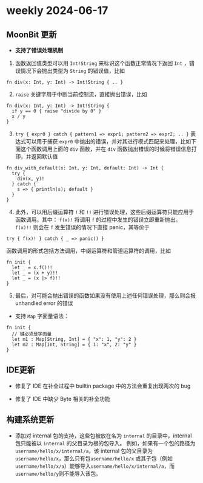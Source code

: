 # weekly 2024-06-17

## MoonBit 更新

- **支持了错误处理机制**

1) 函数返回值类型可以用 `Int!String` 来标识这个函数正常情况下返回 `Int` ，错误情况下会抛出类型为 `String` 的错误值，比如
```moonbit
fn div(x: Int, y: Int) -> Int!String { .. }
```

2) `raise` 关键字用于中断当前控制流，直接抛出错误，比如
```moonbit
fn div(x: Int, y: Int) -> Int!String {
  if y == 0 { raise "divide by 0" }
  x / y
}
```

3) `try { expr0 } catch { pattern1 => expr1; pattern2 => expr2; .. }` 表达式可以用于捕获 `expr0` 中抛出的错误，并对其进行模式匹配来处理，比如下面这个函数调用上面的 `div` 函数，并在 `div` 函数抛出错误的时候将错误信息打印，并返回默认值
```moonbit
fn div_with_default(x: Int, y: Int, default: Int) -> Int {
  try {
    div(x, y)!
  } catch {
    s => { println(s); default }
  }
}
```

4) 此外，可以用后缀运算符 `!` 和 `!!` 进行错误处理，这些后缀运算符只能应用于函数调用，其中：
`f(x)!` 将调用 `f` 的过程中发生的错误立即重新抛出。
`f(x)!!` 则会在 `f` 发生错误的情况下直接 panic，其等价于
```moonbit
try { f(x)! } catch { _ => panic() }
```
函数调用的形式包括方法调用，中缀运算符和管道运算符的调用，比如
```moonbit
fn init {
  let _ = x.f()!!
  let _ = (x + y)!!
  let _ = (x |> f)!!
}
```

5) 最后，对可能会抛出错误的函数如果没有使用上述任何错误处理，那么则会报 unhandled error 的错误

- 支持 `Map` 字面量语法：
```moonbit
fn init {
  // 键必须是字面量
  let m1 : Map[String, Int] = { "x": 1, "y": 2 }
  let m2 : Map[Int, String] = { 1: "x", 2: "y" }
}
```

## IDE更新

- 修复了 IDE 在补全过程中 builtin package 中的方法会重复出现两次的 bug

- 修复了 IDE 中缺少 Byte 相关的补全功能

## 构建系统更新

- 添加对 internal 包的支持，这些包被放在名为 `internal` 的目录中。internal 包只能被以 `internal` 的父目录为根的包导入。
    例如，如果有一个包的路径为 `username/hello/x/internal/a`，该 internal 包的父目录为 `username/hello/x`，那么只有包`username/hello/x` 或其子包（例如 `username/hello/x/a`）能够导入`username/hello/x/internal/a`，而`username/hello/y`则不能导入该包。